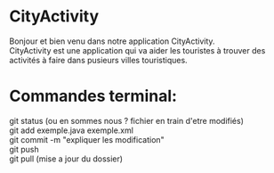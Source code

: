 # CityActivity

Bonjour et bien venu dans notre application CityActivity.  
CityActivity est une application qui va aider les touristes à trouver des activités à faire dans pusieurs villes touristiques.  


# Commandes terminal:  
git status (ou en sommes nous ? fichier en train d'etre modifiés)  
git add exemple.java exemple.xml  
git commit -m "expliquer les modification"  
git push  
git pull (mise a jour du dossier)   
